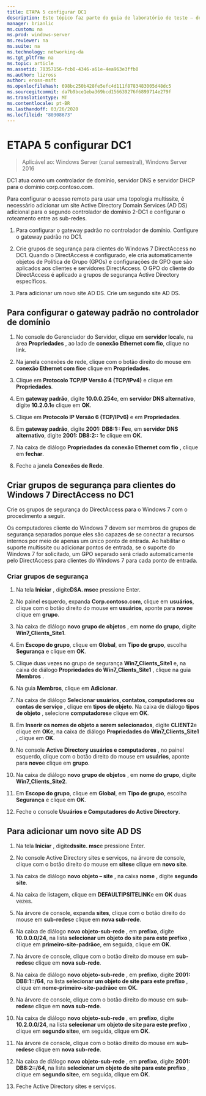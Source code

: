 ```yaml
---
title: ETAPA 5 configurar DC1
description: Este tópico faz parte do guia de laboratório de teste – demonstre uma implantação multissite do DirectAccess para o Windows Server 2016
manager: brianlic
ms.custom: na
ms.prod: windows-server
ms.reviewer: na
ms.suite: na
ms.technology: networking-da
ms.tgt_pltfrm: na
ms.topic: article
ms.assetid: 70357156-fcb0-4346-a61e-4ea963e3ffb0
ms.author: lizross
author: eross-msft
ms.openlocfilehash: 698bc250b428fe5efc4d111f8783483005d48dc5
ms.sourcegitcommit: da7b9bce1eba369bcd156639276f6899714e279f
ms.translationtype: MT
ms.contentlocale: pt-BR
ms.lasthandoff: 03/26/2020
ms.locfileid: "80308673"
---
```

# <a name="step-5-configure-dc1"></a>ETAPA 5 configurar DC1

>Aplicável ao: Windows Server (canal semestral), Windows Server 2016

DC1 atua como um controlador de domínio, servidor DNS e servidor DHCP para o domínio corp.contoso.com.  
  
Para configurar o acesso remoto para usar uma topologia multissite, é necessário adicionar um site Active Directory Domain Services (AD DS) adicional para o segundo controlador de domínio 2-DC1 e configurar o roteamento entre as sub-redes.  
  
1. Para configurar o gateway padrão no controlador de domínio. Configure o gateway padrão no DC1.  
  
2. Crie grupos de segurança para clientes do Windows 7 DirectAccess no DC1. Quando o DirectAccess é configurado, ele cria automaticamente objetos de Política de Grupo (GPOs) e configurações de GPO que são aplicados aos clientes e servidores DirectAccess. O GPO do cliente do DirectAccess é aplicado a grupos de segurança Active Directory específicos.  
  
3. Para adicionar um novo site AD DS. Crie um segundo site AD DS.  
  
## <a name="to-configure-the-default-gateway-on-the-domain-controller"></a>Para configurar o gateway padrão no controlador de domínio  
  
1.  No console do Gerenciador do Servidor, clique em **servidor local**e, na área **Propriedades** , ao lado de **conexão Ethernet com fio**, clique no link.  
  
2.  Na janela conexões de rede, clique com o botão direito do mouse em **conexão Ethernet com fio**e clique em **Propriedades**.  
  
3.  Clique em **Protocolo TCP/IP Versão 4 (TCP/IPv4)** e clique em **Propriedades**.  
  
4.  Em **gateway padrão**, digite **10.0.0.254**e, em **servidor DNS alternativo**, digite **10.2.0.1**e clique em **OK**.  
  
5.  Clique em **Protocolo IP Versão 6 (TCP/IPv6)** e em **Propriedades**.  
  
6.  Em **gateway padrão**, digite **2001: DB8:1:: Fe**e, em **servidor DNS alternativo**, digite **2001: DB8:2:: 1**e clique em **OK**.  
  
7.  Na caixa de diálogo **Propriedades da conexão Ethernet com fio** , clique em **fechar**.  
  
8.  Feche a janela **Conexões de Rede**.  
  
## <a name="create-security-groups-for-windows-7-directaccess-clients-on-dc1"></a>Criar grupos de segurança para clientes do Windows 7 DirectAccess no DC1  
Crie os grupos de segurança do DirectAccess para o Windows 7 com o procedimento a seguir.  
  
 Os computadores cliente do Windows 7 devem ser membros de grupos de segurança separados porque eles são capazes de se conectar a recursos internos por meio de apenas um único ponto de entrada. Ao habilitar o suporte multissite ou adicionar pontos de entrada, se o suporte do Windows 7 for solicitado, um GPO separado será criado automaticamente pelo DirectAccess para clientes do Windows 7 para cada ponto de entrada.  
  
### <a name="create-security-groups"></a>Criar grupos de segurança  
  
1.  Na tela **Iniciar** , digite**DSA. msc**e pressione Enter.  
  
2.  No painel esquerdo, expanda **Corp.contoso.com**, clique em **usuários**, clique com o botão direito do mouse em **usuários**, aponte para **novo**e clique em **grupo**.  
  
3.  Na caixa de diálogo **novo grupo de objetos** , em **nome do grupo**, digite **Win7_Clients_Site1**.  
  
4.  Em **Escopo do grupo**, clique em **Global**, em **Tipo de grupo**, escolha **Segurança** e clique em **OK**.  
  
5.  Clique duas vezes no grupo de segurança **Win7_Clients_Site1** e, na caixa de diálogo **Propriedades do Win7_Clients_Site1** , clique na guia **Membros** .  
  
6.  Na guia **Membros**, clique em **Adicionar**.  
  
7.  Na caixa de diálogo **Selecionar usuários, contatos, computadores ou contas de serviço** , clique em **tipos de objeto**. Na caixa de diálogo **tipos de objeto** , selecione **computadores**e clique em **OK**.  
  
8.  Em **Inserir os nomes de objeto a serem selecionados**, digite **CLIENT2**e clique em **OK**e, na caixa de diálogo **Propriedades do Win7_Clients_Site1** , clique em **OK**.  
  
9. No console **Active Directory usuários e computadores** , no painel esquerdo, clique com o botão direito do mouse em **usuários**, aponte para **novo**e clique em **grupo**.  
  
10. Na caixa de diálogo **novo grupo de objetos** , em **nome do grupo**, digite **Win7_Clients_Site2**.  
  
11. Em **Escopo do grupo**, clique em **Global**, em **Tipo de grupo**, escolha **Segurança** e clique em **OK**.  
  
12. Feche o console **Usuários e Computadores do Active Directory**.  
  
## <a name="to-add-a-new-ad-ds-site"></a>Para adicionar um novo site AD DS  
  
1.  Na tela **Iniciar** , digite**dssite. msc**e pressione Enter.  
  
2.  No console Active Directory sites e serviços, na árvore de console, clique com o botão direito do mouse em **sites**e clique em **novo site**.  
  
3.  Na caixa de diálogo **novo objeto – site** , na caixa **nome** , digite **segundo site**.  
  
4.  Na caixa de listagem, clique em **DEFAULTIPSITELINK**e em **OK** duas vezes.  
  
5.  Na árvore de console, expanda **sites**, clique com o botão direito do mouse em **sub-redes**e clique em **nova sub-rede**.  
  
6.  Na caixa de diálogo **novo objeto-sub-rede** , em **prefixo**, digite **10.0.0.0/24**, na lista **selecionar um objeto do site para este prefixo** , clique em **primeiro-site-padrão**e, em seguida, clique em **OK**.  
  
7.  Na árvore de console, clique com o botão direito do mouse em **sub-redes**e clique em **nova sub-rede**.  
  
8.  Na caixa de diálogo **novo objeto-sub-rede** , em **prefixo**, digite **2001: DB8:1::/64**, na lista **selecionar um objeto de site para este prefixo** , clique em **nome-primeiro-site-padrão**e em **OK**.  
  
9. Na árvore de console, clique com o botão direito do mouse em **sub-redes**e clique em **nova sub-rede**.  
  
10. Na caixa de diálogo **novo objeto-sub-rede** , em **prefixo**, digite **10.2.0.0/24**, na lista **selecionar um objeto de site para este prefixo** , clique em **segundo site**e, em seguida, clique em **OK**.  
  
11. Na árvore de console, clique com o botão direito do mouse em **sub-redes**e clique em **nova sub-rede**.  
  
12. Na caixa de diálogo **novo objeto-sub-rede** , em **prefixo**, digite **2001: DB8:2::/64**, na lista **selecionar um objeto do site para este prefixo** , clique em **segundo site**e, em seguida, clique em **OK**.  
  
13. Feche Active Directory sites e serviços.  
  


